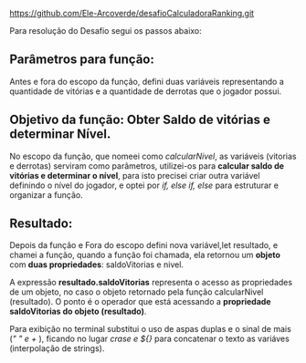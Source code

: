https://github.com/Ele-Arcoverde/desafioCalculadoraRanking.git 

Para resolução do Desafio segui os passos abaixo:
## Parâmetros para função:
 Antes e fora do escopo da função, defini duas variáveis representando a quantidade de vitórias e a quantidade de derrotas que o jogador possui.

## Objetivo da função: Obter Saldo de vitórias e determinar Nível.  
No escopo da função, que nomeei como *calcularNivel*, as variáveis (vitorias e derrotas) serviram como parâmetros, utilizei-os para **calcular saldo de vitórias e determinar o nível**, para isto precisei criar outra variável definindo o nível do jogador, e optei por *if, else if, else* para estruturar e organizar a função.

## Resultado:  
Depois da função e Fora do escopo defini nova variável,let resultado, e chamei a função, quando a função foi chamada, ela retornou um **objeto** com **duas propriedades**: saldoVitorias e nivel.

A expressão **resultado.saldoVitorias** representa o acesso as propriedades de um objeto, no caso o objeto retornado pela função calcularNivel (resultado). O ponto é o operador que está acessando a **propriedade saldoVitorias do objeto (resultado)**.

Para exibição no terminal substitui o uso de aspas duplas e o sinal de mais (*" " e +* ), ficando no lugar *crase e ${}* para concatenar o texto as variáves (interpolação de strings).
